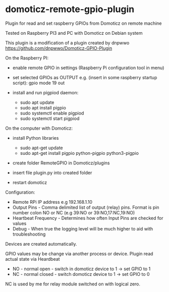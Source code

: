 # domoticz-remote-gpio-plugin 
Plugin for read and set raspberry GPIOs from Domoticz on remote machine

Tested on Raspberry PI3 and PC with Domoticz on Debian system

This plugin is a modification of a plugin created by dnpwwo https://github.com/dnpwwo/Domoticz-GPIO-Plugin

On the Raspberry PI:
- enable remote GPIO in settings (Raspberry Pi configuration tool in menu)
- set selected GPIOs as OUTPUT
  e.g. (insert in some raspberry startup script):   gpio mode 19 out  
  
- install and run pigpiod daemon:
   - sudo apt update
   - sudo apt install pigpio
   - sudo systemctl enable pigpiod
   - sudo systemctl start pigpiod
 
 On the computer with Domoticz:
 - install Python libraries
   - sudo apt-get update
   - sudo apt-get install pigpio python-pigpio python3-pigpio

- create folder RemoteGPIO in Domoticz/plugins
- insert file plugin.py into created folder
- restart domoticz

Configuration:
- Remote RPi IP address e.g 192.168.1.10
- Output Pins - Comma delimited list of output (relay) pins. Format is pin number colon NO or NC (e.g 39:NO or 39:NO,17:NC,19:NO)
- Heartbeat Frequency - Determines how often Input Pins are checked for values
- Debug - When true the logging level will be much higher to aid with troubleshooting
   
 Devices are created automatically.

 GPIO values may be change via another process or device. Plugin read actual state via Heardbeat
- NO - normal open - switch in domoticz device to 1 -> set GPIO to 1
- NC - normal closed - switch domoticz device to 1 -> set GPIO to 0
 
 NC is used by me for relay module switched on with logical zero.
